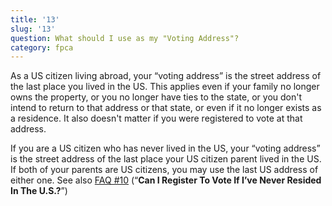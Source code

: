 ```yaml
---
title: '13'
slug: '13'
question: What should I use as my "Voting Address"?
category: fpca
---
```

As a US citizen living abroad, your “voting address” is the street address of the last place you lived in the US. This applies even if your family no longer owns the property, or you no longer have ties to the state, or you don't intend to return to that address or that state, or even if it no longer exists as a residence. It also doesn't matter if you were registered to vote at that address. 

If you are a US citizen who has never lived in the US, your “voting address” is the street address of the last place your US citizen parent lived in the US. If both of your parents are US citizens, you may use the last US address of either one. See also [FAQ #10](/faqs/10) (“**Can I Register To Vote If I’ve Never Resided In The U.S.?**”)
